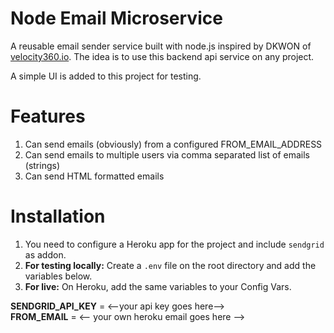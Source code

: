 # Node Email Microservice
A reusable email sender service built with node.js inspired by DKWON of <a href="velocity360.io">velocity360.io</a>. The idea is to use this backend api service on any project. <br/>

A simple UI is added to this project for testing.

# Features
1. Can send emails (obviously) from a configured FROM_EMAIL_ADDRESS
2. Can send emails to multiple users via comma separated list of emails (strings)
3. Can send HTML formatted emails

# Installation

1. You need to configure a Heroku app for the project and include <code>sendgrid</code> as addon.
2. **For testing locally:** Create a <code>.env</code> file on the root directory and add the variables below.
3. **For live:** On Heroku, add the same variables to your Config Vars.

<b>SENDGRID_API_KEY</b> = <--your api key goes here--> <br/>
<b>FROM_EMAIL</b> = <-- your own heroku email goes here -->

